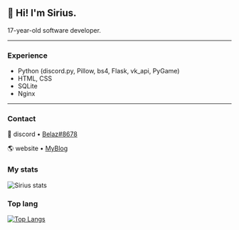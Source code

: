 ## 👋 **Hi! I'm Sirius.**  

17-year-old software developer.

---

### Experience

- Python (discord.py, Pillow, bs4, Flask, vk_api, PyGame)  
- HTML, CSS  
- SQLite
- Nginx

---

### Contact

💬 discord • [Belaz#8678](https://discord.bio/p/belaz)

🌎 website • [MyBlog](http://46.17.105.8/)

### My stats

![Sirius stats](https://github-readme-stats.vercel.app/api?username=51Sirius&show_icons=true&theme=radical)

### Top lang

[![Top Langs](https://github-readme-stats.vercel.app/api/top-langs/?username=51Sirius&show_icons=true&theme=radical)](https://github.com/anuraghazra/github-readme-stats)
